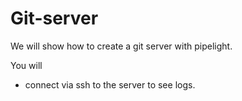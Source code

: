 # Git-server

We will show how to create a git server with pipelight.

You will

- connect via ssh to the server to see logs.
